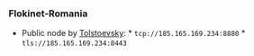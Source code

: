  ###  Flokinet-Romania
* Public node by [Tolstoevsky](https://phreedom.club):
        * `tcp://185.165.169.234:8880` 
        * `tls://185.165.169.234:8443`
